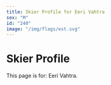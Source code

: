 ```yaml
---
title: Skier Profile for Eeri Vahtra
sex: "M"
id: "240"
image: "/img/flags/est.svg" 
---
```


# Skier Profile

This page is for: Eeri Vahtra.
    
